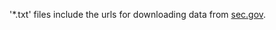 '*.txt' files include the urls for downloading data from <a href="www.sec.gov/dera/data/edgar-log-file-data-set.html">sec.gov</a>.

